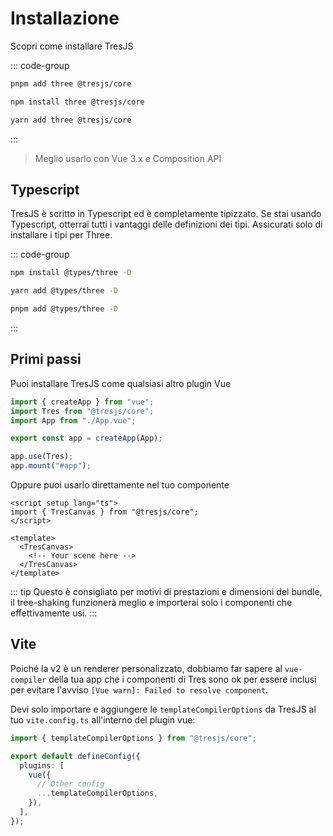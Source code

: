 # Installazione

Scopri come installare TresJS

::: code-group

```bash [pnpm]
pnpm add three @tresjs/core
```

```bash [npm]
npm install three @tresjs/core
```

```bash [yarn]
yarn add three @tresjs/core
```

:::

> Meglio usarlo con Vue 3.x e Composition API

## Typescript

TresJS è scritto in Typescript ed è completamente tipizzato. Se stai usando Typescript, otterrai tutti i vantaggi delle definizioni dei tipi. Assicurati solo di installare i tipi per Three.

::: code-group

```bash [npm]
npm install @types/three -D
```

```bash [yarn]
yarn add @types/three -D
```

```bash [pnpm]
pnpm add @types/three -D
```

:::

## Primi passi

Puoi installare TresJS come qualsiasi altro plugin Vue

```ts
import { createApp } from "vue";
import Tres from "@tresjs/core";
import App from "./App.vue";

export const app = createApp(App);

app.use(Tres);
app.mount("#app");
```

Oppure puoi usarlo direttamente nel tuo componente

```vue
<script setup lang="ts">
import { TresCanvas } from "@tresjs/core";
</script>

<template>
  <TresCanvas>
    <!-- Your scene here -->
  </TresCanvas>
</template>
```

::: tip
Questo è consigliato per motivi di prestazioni e dimensioni del bundle, il tree-shaking funzionerà meglio e importerai solo i componenti che effettivamente usi.
:::

## Vite

Poiché la v2 è un renderer personalizzato, dobbiamo far sapere al `vue-compiler` della tua app che i componenti di Tres sono ok per essere inclusi per evitare l'avviso `[Vue warn]: Failed to resolve component`.

Devi solo importare e aggiungere le `templateCompilerOptions` da TresJS al tuo `vite.config.ts` all'interno del plugin vue:

```ts
import { templateCompilerOptions } from "@tresjs/core";

export default defineConfig({
  plugins: [
    vue({
      // Other config
      ...templateCompilerOptions,
    }),
  ],
});
```
